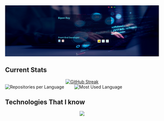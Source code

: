 ![My Info](https://raw.githubusercontent.com/Bipon-Roy/bipon-roy/main/images/banner.png)

## Current Stats

<div align="center">
  <a href="https://git.io/streak-stats">
    <img src="https://github-readme-streak-stats.herokuapp.com?user=Bipon-Roy" alt="GitHub Streak" />
  </a>
</div>

<div style="display: flex; justify-content: ;">
  <img src="https://github-profile-summary-cards.vercel.app/api/cards/repos-per-language?username=Bipon-Roy&theme=default" alt="Repositories per Language" width="45%" />
  <img src="https://github-profile-summary-cards.vercel.app/api/cards/most-commit-language?username=Bipon-Roy&theme=default" alt="Most Used Language" width="45%" />
</div>

## Technologies That I know

<p align="center">
  <a href="https://skillicons.dev">
    <img src="https://skillicons.dev/icons?i=html,css,tailwind,js,react,git,github,nodejs,express,mongodb,mysql,firebase,netlify,c,cpp,figma," />
  </a>
</p>
